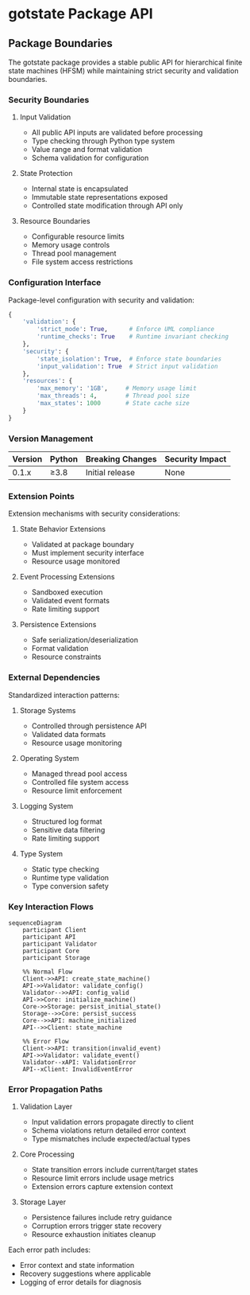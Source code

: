 # gotstate Package API

## Package Boundaries

The gotstate package provides a stable public API for hierarchical finite state machines (HFSM) while maintaining strict security and validation boundaries.

### Security Boundaries

1. Input Validation
   - All public API inputs are validated before processing
   - Type checking through Python type system
   - Value range and format validation
   - Schema validation for configuration

2. State Protection
   - Internal state is encapsulated
   - Immutable state representations exposed
   - Controlled state modification through API only

3. Resource Boundaries
   - Configurable resource limits
   - Memory usage controls
   - Thread pool management
   - File system access restrictions

### Configuration Interface

Package-level configuration with security and validation:

```python
{
    'validation': {
        'strict_mode': True,      # Enforce UML compliance
        'runtime_checks': True    # Runtime invariant checking
    },
    'security': {
        'state_isolation': True,  # Enforce state boundaries
        'input_validation': True  # Strict input validation
    },
    'resources': {
        'max_memory': '1GB',     # Memory usage limit
        'max_threads': 4,        # Thread pool size
        'max_states': 1000       # State cache size
    }
}
```

### Version Management

| Version | Python | Breaking Changes | Security Impact |
|---------|--------|-----------------|-----------------|
| 0.1.x   | ≥3.8   | Initial release | None           |

### Extension Points

Extension mechanisms with security considerations:

1. State Behavior Extensions
   - Validated at package boundary
   - Must implement security interface
   - Resource usage monitored

2. Event Processing Extensions
   - Sandboxed execution
   - Validated event formats
   - Rate limiting support

3. Persistence Extensions
   - Safe serialization/deserialization
   - Format validation
   - Resource constraints

### External Dependencies

Standardized interaction patterns:

1. Storage Systems
   - Controlled through persistence API
   - Validated data formats
   - Resource usage monitoring

2. Operating System
   - Managed thread pool access
   - Controlled file system access
   - Resource limit enforcement

3. Logging System
   - Structured log format
   - Sensitive data filtering
   - Rate limiting support

4. Type System
   - Static type checking
   - Runtime type validation
   - Type conversion safety

### Key Interaction Flows

```mermaid
sequenceDiagram
    participant Client
    participant API
    participant Validator
    participant Core
    participant Storage

    %% Normal Flow
    Client->>API: create_state_machine()
    API->>Validator: validate_config()
    Validator-->>API: config_valid
    API->>Core: initialize_machine()
    Core->>Storage: persist_initial_state()
    Storage-->>Core: persist_success
    Core-->>API: machine_initialized
    API-->>Client: state_machine

    %% Error Flow
    Client->>API: transition(invalid_event)
    API->>Validator: validate_event()
    Validator--xAPI: ValidationError
    API--xClient: InvalidEventError
```

### Error Propagation Paths

1. Validation Layer
   - Input validation errors propagate directly to client
   - Schema violations return detailed error context
   - Type mismatches include expected/actual types

2. Core Processing
   - State transition errors include current/target states
   - Resource limit errors include usage metrics
   - Extension errors capture extension context

3. Storage Layer
   - Persistence failures include retry guidance
   - Corruption errors trigger state recovery
   - Resource exhaustion initiates cleanup

Each error path includes:

- Error context and state information
- Recovery suggestions where applicable
- Logging of error details for diagnosis

